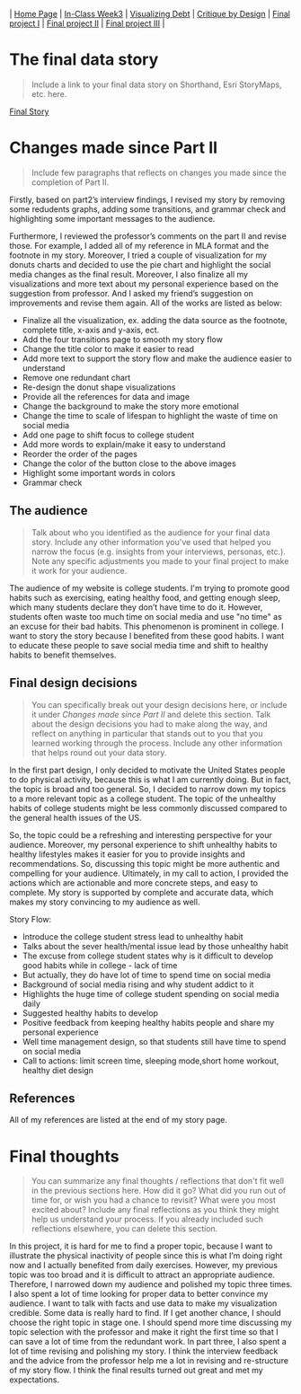 | [Home Page](https://yicenma.github.io/tswd-portfolio) | [In-Class Week3](Week3-in-class.md) |  [Visualizing Debt](visualizing-government-debt) | [Critique by Design](critique-by-design) | [Final project I](final-project-part-one) | [Final project II](final-project-part-two) | [Final project III](final-project-part-three) |


# The final data story
> Include a link to your final data story on Shorthand, Esri StoryMaps, etc. here. 

[Final Story](https://carnegiemellon.shorthandstories.com/breaking-the-cycle-overcoming-bad-habits-for-a-healthier-college-lifestyle/index.html)

# Changes made since Part II
> Include few paragraphs that reflects on changes you made since the completion of Part II. 

Firstly, based on part2’s interview findings, I revised my story by removing some redudents graphs, adding some transitions, and grammar check and highlighting some important messages to the audience. 

Furthermore, I reviewed the professor’s comments on the part II and revise those. For example, I added all of my reference in MLA format and the footnote in my story. Moreover, I tried a couple of visualization for my donuts charts and decided to use the pie chart and highlight the social media changes as the final result. Moreover, I also finalize all my visualizations and more text about my personal experience based on the suggestion from professor. And I asked my friend’s suggestion on improvements and revise them again. All of the works are listed as below:

- Finalize all the visualization, ex. adding the data source as the footnote, complete title, x-axis and y-axis, ect.
- Add the four transitions page to smooth my story flow
- Change the title color to make it easier to read
- Add more text to support the story flow and make the audience easier to understand
- Remove one redundant chart
- Re-design the donut shape visualizations
- Provide all the references for data and image
- Change the background to make the story more emotional
- Change the time to scale of lifespan to highlight the waste of time on social media
- Add one page to shift focus to college student
- Add more words to explain/make it easy to understand
- Reorder the order of the pages
- Change the color of the button close to the above images 
- Highlight some important words in colors
- Grammar check


## The audience
> Talk about who you identified as the audience for your final data story.  Include any other information you've used that helped you narrow the focus (e.g. insights from your interviews, personas, etc.).  Note any specific adjustments you made to your final project to make it work for your audience.

The audience of my website is college students. I'm trying to promote good habits such as exercising, eating healthy food, and getting enough sleep, which many students declare they don’t have time to do it. However, students often waste too much time on social media and use "no time" as an excuse for their bad habits. This phenomenon is prominent in college. I want to story the story because I benefited from these good habits. I want to educate these people to save social media time and shift to healthy habits to benefit themselves.

## Final design decisions
> You can specifically break out your design decisions here, or include it under *Changes made since Part II* and delete this section. Talk about the design decisions you had to make along the way, and reflect on anything in particular that stands out to you that you learned working through the process.  Include any other information that helps round out your data story. 

In the first part design, I only decided to motivate the United States people to do physical activity, because this is what I am currently doing. But in fact, the topic is broad and too general. So, I decided to narrow down my topics to a more relevant topic as a college student. The topic of the unhealthy habits of college students might be less commonly discussed compared to the general health issues of the US. 

So, the topic could be a refreshing and interesting perspective for your audience. Moreover, my personal experience to shift unhealthy habits to healthy lifestyles makes it easier for you to provide insights and recommendations. So, discussing this topic might be more authentic and compelling for your audience. Ultimately, in my call to action, I provided the actions which are actionable and more concrete steps, and easy to complete. My story is supported by complete and accurate data, which makes my story convincing to my audience as well.

Story Flow:

- Introduce the college student stress lead to unhealthy habit
- Talks about the sever health/mental issue lead by those unhealthy habit
- The excuse from college student states why is it difficult to develop good habits while in college - lack of time
- But actually, they do have lot of time to spend time on social media
- Background of social media rising and why student addict to it
- Highlights the huge time of college student spending on social media daily
- Suggested healthy habits to develop
- Positive feedback from keeping healthy habits people and share my personal experience
- Well time management design, so that students still have time to spend on social media
- Call to actions: limit screen time, sleeping mode,short home workout, healthy diet design

## References

All of my references are listed at the end of my story page.

# Final thoughts
> You can summarize any final thoughts / reflections that don't fit well in the previous sections here.  How did it go?  What did you run out of time for, or wish you had a chance to revisit?  What were you most excited about?  Include any final reflections as you think they might help us understand your process.  If you already included such reflections elsewhere, you can delete this section. 

In this project, it is hard for me to find a proper topic, because I want to illustrate the physical inactivity of people since this is what I’m doing right now and I actually benefited from daily exercises. However, my previous topic was too broad and it is difficult to attract an appropriate audience. Therefore, I narrowed down my audience and polished my topic three times. I also spent a lot of time looking for proper data to better convince my audience. I want to talk with facts and use data to make my visualization credible. Some data is really hard to find. If I get another chance, I should choose the right topic in stage one. I should spend more time discussing my topic selection with the professor and make it right the first time so that I can save a lot of time from the redundant work. In part three, I also spent a lot of time revising and polishing my story. I think the interview feedback and the advice from the professor help me a lot in revising and re-structure of my story flow. I think the final results turned out great and met my expectations. 
